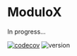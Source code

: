 # ModuloX
In progress...

[![codecov](https://codecov.io/gh/JavascriptFox/modulox/branch/master/graph/badge.svg)](https://codecov.io/gh/JavascriptFox/modulox)
![version](https://img.shields.io/npm/v/@javascriptfox/modulox.svg)

